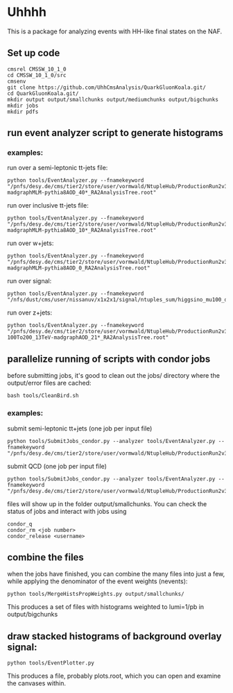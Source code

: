 # Uhhhh
This is a package for analyzing events with HH-like final states on the NAF.
## Set up code

```
cmsrel CMSSW_10_1_0
cd CMSSW_10_1_0/src
cmsenv
git clone https://github.com/UhhCmsAnalysis/QuarkGluonKoala.git/
cd QuarkGluonKoala.git/
mkdir output output/smallchunks output/mediumchunks output/bigchunks
mkdir jobs
mkdir pdfs
```

## run event analyzer script to generate histograms
### examples:

run over a semi-leptonic tt-jets file:
```
python tools/EventAnalyzer.py --fnamekeyword "/pnfs/desy.de/cms/tier2/store/user/vormwald/NtupleHub/ProductionRun2v3/Summer16.TTJets_SingleLeptFromT_TuneCUETP8M1_13TeV-madgraphMLM-pythia8AOD_40*_RA2AnalysisTree.root"
```

run over inclusive tt-jets file:
```
python tools/EventAnalyzer.py --fnamekeyword  "/pnfs/desy.de/cms/tier2/store/user/vormwald/NtupleHub/ProductionRun2v3/Summer16.TTJets_TuneCUETP8M1_13TeV-madgraphMLM-pythia8AOD_10*_RA2AnalysisTree.root"
```

run over w+jets:
```
python tools/EventAnalyzer.py --fnamekeyword  "/pnfs/desy.de/cms/tier2/store/user/vormwald/NtupleHub/ProductionRun2v3/Summer16.WJetsToLNu_TuneCUETP8M1_13TeV-madgraphMLM-pythia8AOD_0_RA2AnalysisTree.root"
```

run over signal:

```
python tools/EventAnalyzer.py --fnamekeyword  "/nfs/dust/cms/user/nissanuv/x1x2x1/signal/ntuples_sum/higgsino_mu100_dm3p28Chi20Chipm_2.root"
```

run over z+jets:
```
python tools/EventAnalyzer.py --fnamekeyword  "/pnfs/desy.de/cms/tier2/store/user/vormwald/NtupleHub/ProductionRun2v3/Summer16.ZJetsToNuNu_HT-100To200_13TeV-madgraphAOD_21*_RA2AnalysisTree.root"
```

## parallelize running of scripts with condor jobs

before submitting jobs, it's good to clean out the jobs/ directory where the output/error files are cached:

```
bash tools/CleanBird.sh
```

### examples:

submit semi-leptonic tt+jets (one job per input file)

```
python tools/SubmitJobs_condor.py --analyzer tools/EventAnalyzer.py --fnamekeyword  "/pnfs/desy.de/cms/tier2/store/user/vormwald/NtupleHub/ProductionRun2v3/Summer16.TTJets_SingleLept*.root"
```

submit QCD (one job per input file)

```
python tools/SubmitJobs_condor.py --analyzer tools/EventAnalyzer.py --fnamekeyword  "/pnfs/desy.de/cms/tier2/store/user/vormwald/NtupleHub/ProductionRun2v3/Summer16.QCD_HT*.root"
```
 
files will show up in the folder output/smallchunks. You can check the status of jobs and interact with jobs using
```
condor_q
condor_rm <job number>
condor_release <username>
```

## combine the files 
when the jobs have finished, you can combine the many files into just a few, while applying the denominator of the event weights (nevents):
```
python tools/MergeHistsPropWeights.py output/smallchunks/
```

This produces a set of files with histograms weighted to lumi=1/pb in output/bigchunks

## draw stacked histograms of background overlay signal:

```
python tools/EventPlotter.py
```

This produces a file, probably plots.root, which you can open and examine the canvases within. 


